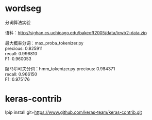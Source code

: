 # wordseg
分词算法实验

语料：http://sighan.cs.uchicago.edu/bakeoff2005/data/icwb2-data.zip

最大概率分词：max_proba_tokenizer.py  
precious: 0.925911  
recall: 0.996810  
F1: 0.960053  

隐马尔可夫分词：hmm_tokenizer.py 
precious: 0.984371  
recall: 0.966150  
F1: 0.975176  

# keras-contrib
!pip install git+https://www.github.com/keras-team/keras-contrib.git

